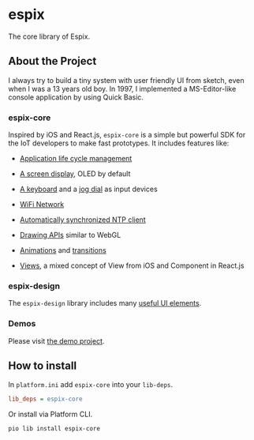 # espix

The core library of Espix.

## About the Project

I always try to build a tiny system with user friendly UI from sketch, even when I was a 13 years old boy. In 1997, I implemented a MS-Editor-like console application by using Quick Basic.

### espix-core

Inspired by iOS and React.js, `espix-core` is a simple but powerful SDK for the IoT developers to make fast prototypes. It includes features like:

- [Application life cycle management](./src/espix-core/applications/Application.h)

- [A screen display](./src/espix-core/devices/Screen.h), OLED by default

- [A keyboard](./src/espix-core/devices/Keyboard.h) and a [jog dial](./src/espix-core/devices/JogDial.h) as input devices

- [WiFi Network](./src/espix-core/networking/WiFiNetwork.h)

- [Automatically synchronized NTP client](./src/espix-core/timing/TimeClient.h)

- [Drawing APIs](./src/espix-core/drawing/CanvasContext.h) similar to WebGL

- [Animations](./src/espix-core/animations/AnimationLoop.h) and [transitions](./src/espix-core/transitions/Transition.h)

- [Views](./src/espix-core/views/View.h), a mixed concept of View from iOS and Component in React.js

### espix-design

The `espix-design` library includes many [useful UI elements](./src/espix-design/views).

### Demos

Please visit [the demo project](https://github.com/espix/espix-examples).

## How to install

In `platform.ini` add `espix-core` into your `lib-deps`.

```ini
lib_deps = espix-core
```

Or install via Platform CLI.

```sh
pio lib install espix-core
```
